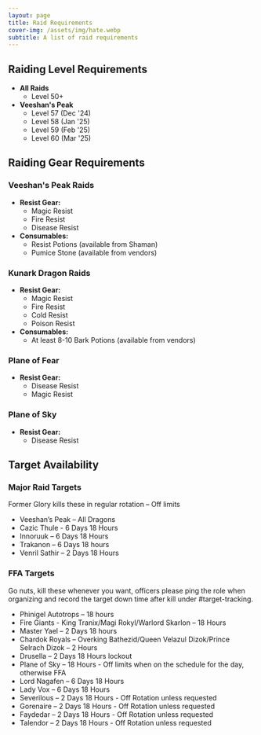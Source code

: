 ```yaml
---
layout: page
title: Raid Requirements
cover-img: /assets/img/hate.webp
subtitle: A list of raid requirements
---
```


## Raiding Level Requirements

- **All Raids**
	- Level 50+
- **Veeshan's Peak**
    - Level 57 (Dec '24)
    - Level 58 (Jan '25)
    - Level 59 (Feb '25)
    - Level 60 (Mar '25)

## Raiding Gear Requirements

### Veeshan's Peak Raids
- **Resist Gear:**
  - Magic Resist
  - Fire Resist
  - Disease Resist
- **Consumables:**
  - Resist Potions (available from Shaman)
  - Pumice Stone (available from vendors)

### Kunark Dragon Raids
- **Resist Gear:**
  - Magic Resist
  - Fire Resist
  - Cold Resist
  - Poison Resist
- **Consumables:**
  - At least 8-10 Bark Potions (available from vendors)

### Plane of Fear
- **Resist Gear:**
  - Disease Resist
  - Magic Resist

### Plane of Sky
- **Resist Gear:**
  - Disease Resist
  
## Target Availability

### Major Raid Targets
Former Glory kills these in regular rotation – Off limits

- Veeshan’s Peak – All Dragons 
- Cazic Thule - 6 Days 18 Hours
- Innoruuk – 6 Days 18 Hours
- Trakanon – 6 Days 18 hours
- Venril Sathir – 2 Days 18 Hours

### FFA Targets
Go nuts, kill these whenever you want, officers please ping the role when organizing and record the target down time after kill under #target-tracking.

- Phinigel Autotrops – 18 hours
- Fire Giants - King Tranix/Magi Rokyl/Warlord Skarlon – 18 Hours
- Master Yael – 2 Days 18 hours
- Chardok Royals – Overking Bathezid/Queen Velazul Dizok/Prince Selrach Dizok – 2 Hours
- Drusella – 2 Days 18 Hours lockout
- Plane of Sky – 18 Hours - Off limits when on the schedule for the day, otherwise FFA
- Lord Nagafen – 6 Days 18 Hours
- Lady Vox – 6 Days 18 Hours
- Severilous – 2 Days 18 Hours - Off Rotation unless requested
- Gorenaire – 2 Days 18 Hours - Off Rotation unless requested
- Faydedar – 2 Days 18 Hours - Off Rotation unless requested
- Talendor – 2 Days 18 Hours - Off Rotation unless requested
